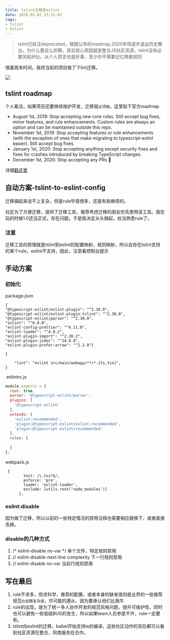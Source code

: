 ```yaml
---
title: tslint迁移至eslint
date: 2020-05-02 23:31:42
tags:
- tslint
- eslint
---
```


> tslint已标注deprecated，根据公布的roadmap,2020年将逐步退出历史舞台。为什么要这么折腾，其实核心原因就是整合JS社区资源，tslint没有必要另起炉灶。从个人而言也是好事，至少你不需要记忆两套规则

借着周末时间，我将当前的项目做了下lint迁移。


![](http://static.1991421.cn/2020/2020-05-03-112511.jpeg)



## tslint roadmap

个人看法，如果项目还要继续维护开发，迁移就`必须做`。这里贴下官方roadmap

- August 1st, 2019: Stop accepting new core rules. Still accept bug fixes, minor features, and rule enhancements. Custom rules are always an option and can be maintained outside this repo.
- November 1st, 2019: Stop accepting features or rule enhancements (with the exception of ones that make migrating to typescript-eslint easier). Still accept bug fixes.
- January 1st, 2020: Stop accepting anything except security fixes and fixes for crashes introduced by breaking TypeScript changes.
- December 1st, 2020: Stop accepting any PRs 🎉

详细[戳这里](https://github.com/palantir/tslint/issues/4534)

## 自动方案-tslint-to-eslint-config
迁移搞起来谈不上复杂，但是rule毕竟很多，还是有些麻烦的。

社区为了方便迁移，提供了迁移工具，推荐考虑迁移的朋友优先使用该工具。我在玩的时候1.0还没正式，存在问题。于是我决定从头搞起，权当熟悉rule了。

### 注意
迁移工具的原理就是tslint到eslint的配置映射，规则映射，所以会存在tslint支持的某个rule，eslint不支持，因此，注意看控制台提示

## 手动方案

### 初始化 
package.json

```
{
"@typescript-eslint/eslint-plugin": "^2.30.0",
"@typescript-eslint/eslint-plugin-tslint": "^2.30.0",
"@typescript-eslint/parser": "^2.30.0",
"eslint": "^6.8.0",
"eslint-config-prettier": "^6.11.0",
"eslint-loader": "^4.0.2",
"eslint-plugin-import": "^2.20.2",
"eslint-plugin-jsdoc": "^24.0.0",
"eslint-plugin-prefer-arrow": "^1.2.0"}

{

    "lint": "eslint src/main/webapp/**/*.{ts,tsx}",
}
```

.eslintrc.js


```js
module.exports = {
  root: true,
  parser: '@typescript-eslint/parser',
  plugins: [
    '@typescript-eslint'
  ],
  extends: [
    'eslint:recommended',
    'plugin:@typescript-eslint/eslint-recommended',
    'plugin:@typescript-eslint/recommended'
  ],
  rules: {
    
  }
};

```

webpack.js

```
 {
        test: /\.tsx?$/,
        enforce: 'pre',
        loader: 'eslint-loader',
        exclude: [utils.root('node_modules')]
      },
```

### eslint:disable
因为做了迁移，所以以前的一些特定情况的禁用注释也需要相应替换下，或者直接去掉。


### disable的几种方式
    
    
   1. /* eslint-disable no-var */ 单个文件，特定规则禁用
   2. // eslint-disable-next-line complexity 下一行规则禁用
   3. // eslint-disable no-var 当前行规则禁用

## 写在最后
1. rule不求多，但求科学，推荐的配置，或者本身的缺省值则是业界的一些推荐规范`比如圈复杂度`，尽可能的遵从，因为要承认他们比我牛
2. rule的出现，是为了统一多人协作开发的规范风格问题，提升可维护性，同时也可以避免一些低级BUG的发生，所以如果team人员参差不齐，rule一定要有。
3. tslint向eslint的迁移，babel开始支持ts的编译，这些社区动作的背后都可以看到社区资源在整合，同类服务在合作。
